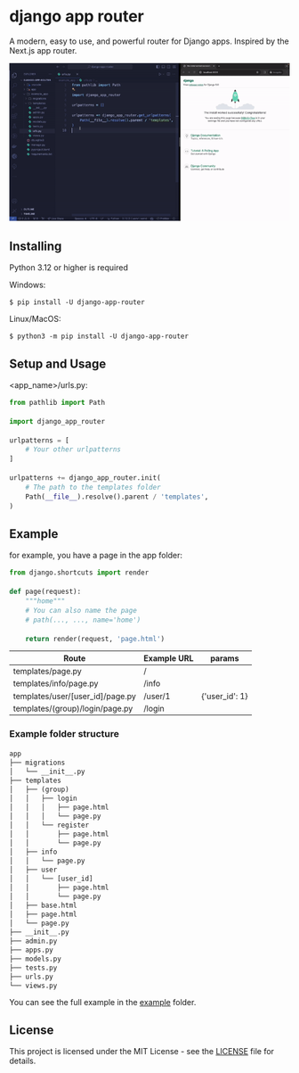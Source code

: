 # django app router
A modern, easy to use, and powerful router for Django apps. Inspired by the Next.js app router.

![Django App Router](https://raw.githubusercontent.com/staciax/django-app-router/master/docs/django-app-router-800.gif)

## Installing
Python 3.12 or higher is required

Windows: <br>
```
$ pip install -U django-app-router
```
Linux/MacOS:
```
$ python3 -m pip install -U django-app-router
```

## Setup and Usage
<app_name>/urls.py:
```python
from pathlib import Path

import django_app_router

urlpatterns = [
    # Your other urlpatterns
]

urlpatterns += django_app_router.init(
    # The path to the templates folder
    Path(__file__).resolve().parent / 'templates',
)
```
## Example
for example, you have a page in the app folder:
```python
from django.shortcuts import render

def page(request):
    """home"""
    # You can also name the page
    # path(..., ..., name='home')

    return render(request, 'page.html')

```
| Route | Example URL | params
| --- | --- | --- |
templates/page.py | / | |
templates/info/page.py | /info | |
templates/user/[user_id]/page.py | /user/1 | {'user_id': 1} |
templates/(group)/login/page.py | /login | |

### Example folder structure
```
app
├── migrations
│   └── __init__.py
├── templates
│   ├── (group)
│   │   ├── login
│   │   │   ├── page.html
│   │   │   └── page.py
│   │   └── register
│   │       ├── page.html
│   │       └── page.py
│   ├── info
│   │   └── page.py
│   ├── user
│   │   └── [user_id]
│   │       ├── page.html
│   │       └── page.py
│   ├── base.html
│   ├── page.html
│   └── page.py
├── __init__.py
├── admin.py
├── apps.py
├── models.py
├── tests.py
├── urls.py
└── views.py
```

You can see the full example in the [example](example) folder.

## License
This project is licensed under the MIT License - see the [LICENSE](LICENSE) file for details.